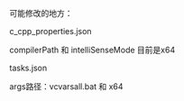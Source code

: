 可能修改的地方：



c_cpp_properties.json

compilerPath 和 intelliSenseMode 目前是x64



tasks.json

args路径：vcvarsall.bat 和 x64